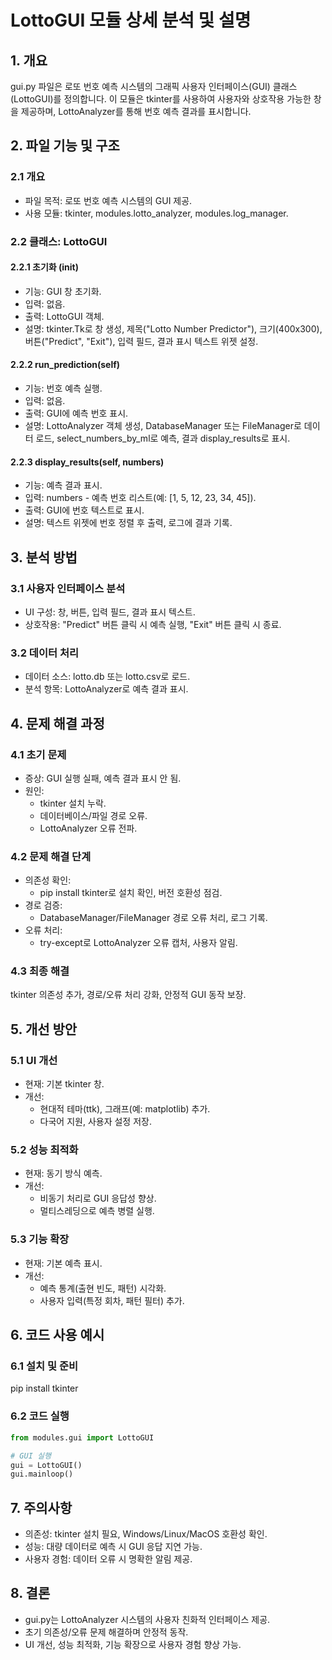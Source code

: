 # LottoGUI 모듈 상세 분석 및 설명
## 1. 개요
gui.py 파일은 로또 번호 예측 시스템의 그래픽 사용자 인터페이스(GUI) 클래스(LottoGUI)를 정의합니다. 이 모듈은 tkinter를 사용하여 사용자와 상호작용 가능한 창을 제공하며, LottoAnalyzer를 통해 번호 예측 결과를 표시합니다.

## 2. 파일 기능 및 구조
### 2.1 개요
- 파일 목적: 로또 번호 예측 시스템의 GUI 제공.
- 사용 모듈: tkinter, modules.lotto_analyzer, modules.log_manager.

### 2.2 클래스: LottoGUI
#### 2.2.1 초기화 (__init__)
- 기능: GUI 창 초기화.
- 입력: 없음.
- 출력: LottoGUI 객체.
- 설명: tkinter.Tk로 창 생성, 제목("Lotto Number Predictor"), 크기(400x300), 버튼("Predict", "Exit"), 입력 필드, 결과 표시 텍스트 위젯 설정.

#### 2.2.2 run_prediction(self)
- 기능: 번호 예측 실행.
- 입력: 없음.
- 출력: GUI에 예측 번호 표시.
- 설명: LottoAnalyzer 객체 생성, DatabaseManager 또는 FileManager로 데이터 로드, select_numbers_by_ml로 예측, 결과 display_results로 표시.

#### 2.2.3 display_results(self, numbers)
- 기능: 예측 결과 표시.
- 입력: numbers - 예측 번호 리스트(예: [1, 5, 12, 23, 34, 45]).
- 출력: GUI에 번호 텍스트로 표시.
- 설명: 텍스트 위젯에 번호 정렬 후 출력, 로그에 결과 기록.

## 3. 분석 방법
### 3.1 사용자 인터페이스 분석
- UI 구성: 창, 버튼, 입력 필드, 결과 표시 텍스트.
- 상호작용: "Predict" 버튼 클릭 시 예측 실행, "Exit" 버튼 클릭 시 종료.

### 3.2 데이터 처리
- 데이터 소스: lotto.db 또는 lotto.csv로 로드.
- 분석 항목: LottoAnalyzer로 예측 결과 표시.

## 4. 문제 해결 과정
### 4.1 초기 문제
- 증상: GUI 실행 실패, 예측 결과 표시 안 됨.
- 원인:
  - tkinter 설치 누락.
  - 데이터베이스/파일 경로 오류.
  - LottoAnalyzer 오류 전파.

### 4.2 문제 해결 단계
- 의존성 확인:
  - pip install tkinter로 설치 확인, 버전 호환성 점검.
- 경로 검증:
  - DatabaseManager/FileManager 경로 오류 처리, 로그 기록.
- 오류 처리:
  - try-except로 LottoAnalyzer 오류 캡처, 사용자 알림.

### 4.3 최종 해결
tkinter 의존성 추가, 경로/오류 처리 강화, 안정적 GUI 동작 보장.

## 5. 개선 방안
### 5.1 UI 개선
- 현재: 기본 tkinter 창.
- 개선:
  - 현대적 테마(ttk), 그래프(예: matplotlib) 추가.
  - 다국어 지원, 사용자 설정 저장.

### 5.2 성능 최적화
- 현재: 동기 방식 예측.
- 개선:
  - 비동기 처리로 GUI 응답성 향상.
  - 멀티스레딩으로 예측 병렬 실행.

### 5.3 기능 확장
- 현재: 기본 예측 표시.
- 개선:
  - 예측 통계(출현 빈도, 패턴) 시각화.
  - 사용자 입력(특정 회차, 패턴 필터) 추가.

## 6. 코드 사용 예시
### 6.1 설치 및 준비
pip install tkinter

### 6.2 코드 실행
```python
from modules.gui import LottoGUI

# GUI 실행
gui = LottoGUI()
gui.mainloop()
```

## 7. 주의사항
- 의존성: tkinter 설치 필요, Windows/Linux/MacOS 호환성 확인.
- 성능: 대량 데이터로 예측 시 GUI 응답 지연 가능.
- 사용자 경험: 데이터 오류 시 명확한 알림 제공.

## 8. 결론
- gui.py는 LottoAnalyzer 시스템의 사용자 친화적 인터페이스 제공. 
- 초기 의존성/오류 문제 해결하며 안정적 동작. 
- UI 개선, 성능 최적화, 기능 확장으로 사용자 경험 향상 가능.